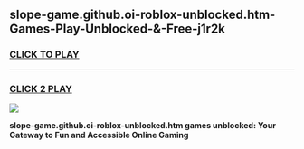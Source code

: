 
## slope-game.github.oi-roblox-unblocked.htm-Games-Play-Unblocked-&-Free-j1r2k
<h3>
<a href="https://premium76.site?title=slope-game.github.oi-roblox-unblocked.htm&ref=24A">CLICK TO PLAY</a></h3>
<hr>

<h3>
<a href="https://premium76.site?title=slope-game.github.oi-roblox-unblocked.htm&ref=24A">CLICK 2 PLAY</a>
  
</h3>

<a href="https://premium76.site?title=slope-game.github.oi-roblox-unblocked.htm&ref=24A"><img src="https://clearcache.store/games.png"></a>


**slope-game.github.oi-roblox-unblocked.htm games unblocked: Your Gateway to Fun and Accessible Online Gaming**
